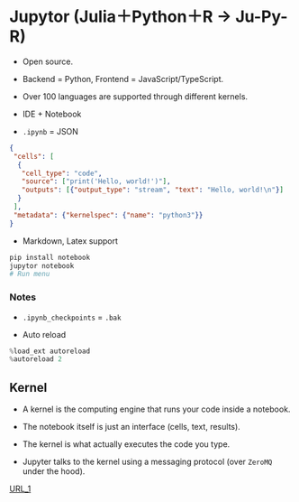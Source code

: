 # Jupytor (Julia＋Python＋R → Ju-Py-R)

* Open source.

* Backend = Python, Frontend = JavaScript/TypeScript.

* Over 100 languages are supported through different kernels.

* IDE + Notebook

* `.ipynb` = JSON
```json
{
 "cells": [
  {
   "cell_type": "code",
   "source": ["print('Hello, world!')"],
   "outputs": [{"output_type": "stream", "text": "Hello, world!\n"}]
  }
 ],
 "metadata": {"kernelspec": {"name": "python3"}}
}

```

* Markdown, Latex support

```bash
pip install notebook
jupytor notebook
# Run menu
```

### Notes

* `.ipynb_checkpoints` = `.bak`


* Auto reload
```python
%load_ext autoreload
%autoreload 2          
```


## Kernel

* A kernel is the computing engine that runs your code inside a notebook.

* The notebook itself is just an interface (cells, text, results).

* The kernel is what actually executes the code you type.

* Jupyter talks to the kernel using a messaging protocol (over `ZeroMQ` under the hood).



[URL_1](https://udemy.benesse.co.jp/development/python-work/jupyter-notebook.html)